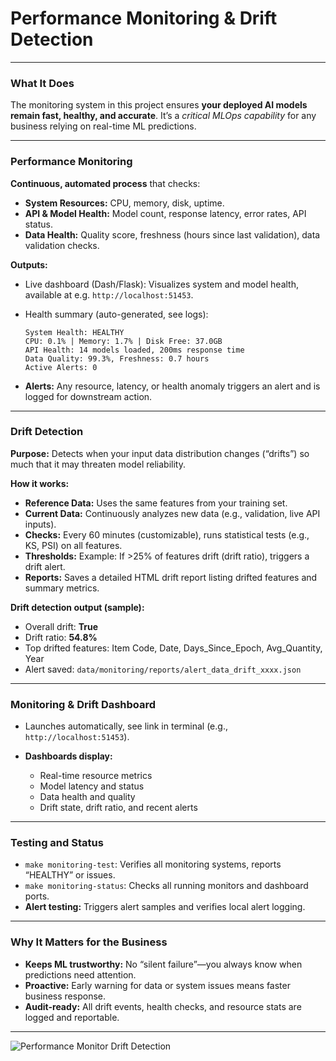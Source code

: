 

# Performance Monitoring & Drift Detection

---

### **What It Does**

The monitoring system in this project ensures **your deployed AI models remain fast, healthy, and accurate**. It’s a *critical MLOps capability* for any business relying on real-time ML predictions.

---

### **Performance Monitoring**

**Continuous, automated process** that checks:

* **System Resources:** CPU, memory, disk, uptime.
* **API & Model Health:** Model count, response latency, error rates, API status.
* **Data Health:** Quality score, freshness (hours since last validation), data validation checks.

**Outputs:**

* Live dashboard (Dash/Flask): Visualizes system and model health, available at e.g. `http://localhost:51453`.
* Health summary (auto-generated, see logs):

  ```
  System Health: HEALTHY
  CPU: 0.1% | Memory: 1.7% | Disk Free: 37.0GB
  API Health: 14 models loaded, 200ms response time
  Data Quality: 99.3%, Freshness: 0.7 hours
  Active Alerts: 0
  ```
* **Alerts:** Any resource, latency, or health anomaly triggers an alert and is logged for downstream action.

---

### **Drift Detection**

**Purpose:** Detects when your input data distribution changes (“drifts”) so much that it may threaten model reliability.

**How it works:**

* **Reference Data:** Uses the same features from your training set.
* **Current Data:** Continuously analyzes new data (e.g., validation, live API inputs).
* **Checks:** Every 60 minutes (customizable), runs statistical tests (e.g., KS, PSI) on all features.
* **Thresholds:** Example: If >25% of features drift (drift ratio), triggers a drift alert.
* **Reports:** Saves a detailed HTML drift report listing drifted features and summary metrics.

**Drift detection output (sample):**

* Overall drift: **True**
* Drift ratio: **54.8%**
* Top drifted features: Item Code, Date, Days\_Since\_Epoch, Avg\_Quantity, Year
* Alert saved: `data/monitoring/reports/alert_data_drift_xxxx.json`

---

### **Monitoring & Drift Dashboard**

* Launches automatically, see link in terminal (e.g., `http://localhost:51453`).
* **Dashboards display:**

  * Real-time resource metrics
  * Model latency and status
  * Data health and quality
  * Drift state, drift ratio, and recent alerts

---

### **Testing and Status**

* `make monitoring-test`: Verifies all monitoring systems, reports “HEALTHY” or issues.
* `make monitoring-status`: Checks all running monitors and dashboard ports.
* **Alert testing:** Triggers alert samples and verifies local alert logging.

---

### **Why It Matters for the Business**

* **Keeps ML trustworthy:** No “silent failure”—you always know when predictions need attention.
* **Proactive:** Early warning for data or system issues means faster business response.
* **Audit-ready:** All drift events, health checks, and resource stats are logged and reportable.

---
![Performance Monitor Drift Detection](perf_monitor_drift_detect.png)